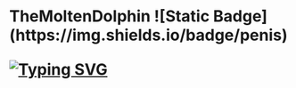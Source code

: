 <h1 align="left">TheMoltenDolphin</a>
![Static Badge](https://img.shields.io/badge/penis)


[![Typing SVG](https://readme-typing-svg.herokuapp.com?font=Tiny5&size=30&pause=1000&color=F1F78A&random=false&width=435&lines=It%E2%80%99s+never+too+late+to+learn)](https://git.io/typing-svg)
